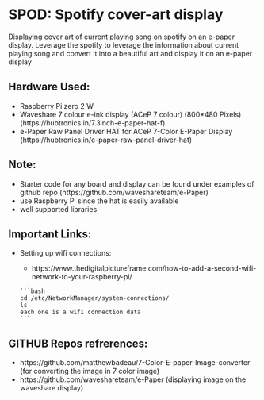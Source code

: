 <h1>SPOD: Spotify cover-art display</h1>
Displaying cover art of current playing song on spotify on an e-paper display.
Leverage the spotify to leverage the information about current playing song and convert it into a beautiful art and display it on an e-paper display

<h2>Hardware Used:</h2>
<ul>
<li>Raspberry Pi zero 2 W</li>
<li>Waveshare 7 colour e-ink display (ACeP 7 colour) (800*480 Pixels) (https://hubtronics.in/7.3inch-e-paper-hat-f)</li>
<li>e-Paper Raw Panel Driver HAT for ACeP 7-Color E-Paper Display (https://hubtronics.in/e-paper-raw-panel-driver-hat)</li>
</ul>

<h2>Note:</h2>
<ul>
<li>Starter code for any board and display can be found under examples of github repo (https://github.com/waveshareteam/e-Paper)</li>
<li>use Raspberry Pi since the hat is easily available</li>
<li>well supported libraries</li>
</ul>

<h2>Important Links:</h2>
<ul>
<li>Setting up wifi connections:</li>
  <ul>
    <li>https://www.thedigitalpictureframe.com/how-to-add-a-second-wifi-network-to-your-raspberry-pi/</li>
  </ul>
    
    ```bash
    cd /etc/NetworkManager/system-connections/
    ls
    each one is a wifi connection data
    ```
</ul>
<h2>GITHUB Repos refrerences:</h2>
<ul>
<li>https://github.com/matthewbadeau/7-Color-E-paper-Image-converter (for converting the image in 7 color image)</li>
<li>https://github.com/waveshareteam/e-Paper (displaying image on the waveshare display)</li>
</ul>
